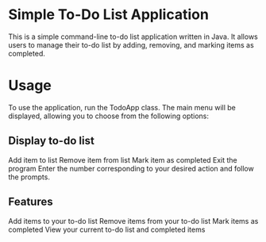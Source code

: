 # Simple To-Do List Application
This is a simple command-line to-do list application written in Java. It allows users to manage their to-do list by adding, removing, and marking items as completed.

# Usage
To use the application, run the TodoApp class. The main menu will be displayed, allowing you to choose from the following options:

## Display to-do list
Add item to list
Remove item from list
Mark item as completed
Exit the program
Enter the number corresponding to your desired action and follow the prompts.

## Features
Add items to your to-do list
Remove items from your to-do list
Mark items as completed
View your current to-do list and completed items
